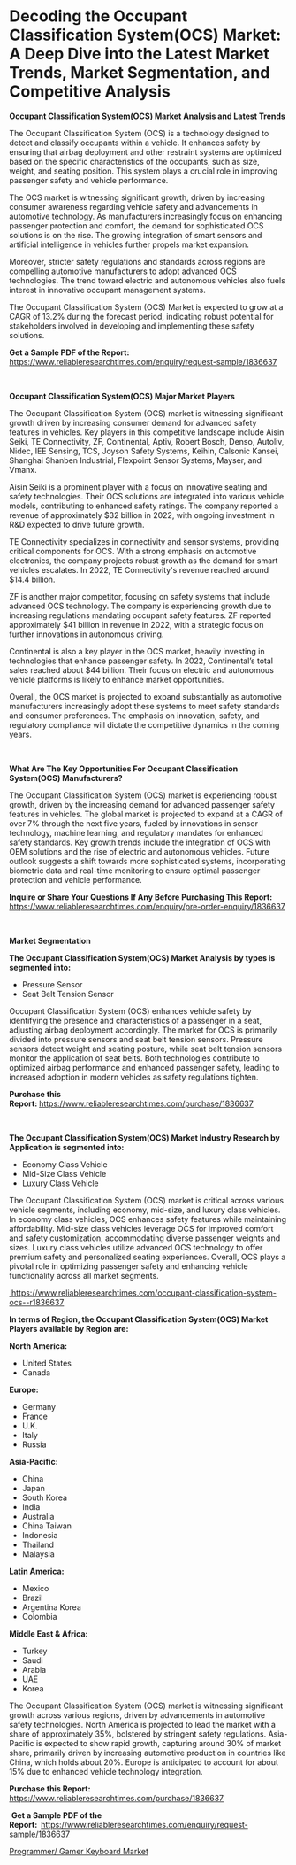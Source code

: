 <p><h1>Decoding the Occupant Classification System(OCS) Market: A Deep Dive into the Latest Market Trends, Market Segmentation, and Competitive Analysis</h1></p><p><strong>Occupant Classification System(OCS) Market Analysis and Latest Trends</strong></p>
<p><p>The Occupant Classification System (OCS) is a technology designed to detect and classify occupants within a vehicle. It enhances safety by ensuring that airbag deployment and other restraint systems are optimized based on the specific characteristics of the occupants, such as size, weight, and seating position. This system plays a crucial role in improving passenger safety and vehicle performance.</p><p>The OCS market is witnessing significant growth, driven by increasing consumer awareness regarding vehicle safety and advancements in automotive technology. As manufacturers increasingly focus on enhancing passenger protection and comfort, the demand for sophisticated OCS solutions is on the rise. The growing integration of smart sensors and artificial intelligence in vehicles further propels market expansion.</p><p>Moreover, stricter safety regulations and standards across regions are compelling automotive manufacturers to adopt advanced OCS technologies. The trend toward electric and autonomous vehicles also fuels interest in innovative occupant management systems. </p><p>The Occupant Classification System (OCS) Market is expected to grow at a CAGR of 13.2% during the forecast period, indicating robust potential for stakeholders involved in developing and implementing these safety solutions.</p></p>
<p><strong>Get a Sample PDF of the Report:&nbsp;</strong> <a href="https://www.reliableresearchtimes.com/enquiry/request-sample/1836637?utm_campaign=3548&utm_medium=2&utm_source=Github&utm_content=ia&utm_term=26032025&utm_id=occupant-classification-systemocs">https://www.reliableresearchtimes.com/enquiry/request-sample/1836637</a></p>
<p>&nbsp;</p>
<p><strong>Occupant Classification System(OCS) Major Market Players</strong></p>
<p><p>The Occupant Classification System (OCS) market is witnessing significant growth driven by increasing consumer demand for advanced safety features in vehicles. Key players in this competitive landscape include Aisin Seiki, TE Connectivity, ZF, Continental, Aptiv, Robert Bosch, Denso, Autoliv, Nidec, IEE Sensing, TCS, Joyson Safety Systems, Keihin, Calsonic Kansei, Shanghai Shanben Industrial, Flexpoint Sensor Systems, Mayser, and Vmanx.</p><p>Aisin Seiki is a prominent player with a focus on innovative seating and safety technologies. Their OCS solutions are integrated into various vehicle models, contributing to enhanced safety ratings. The company reported a revenue of approximately $32 billion in 2022, with ongoing investment in R&D expected to drive future growth.</p><p>TE Connectivity specializes in connectivity and sensor systems, providing critical components for OCS. With a strong emphasis on automotive electronics, the company projects robust growth as the demand for smart vehicles escalates. In 2022, TE Connectivity's revenue reached around $14.4 billion.</p><p>ZF is another major competitor, focusing on safety systems that include advanced OCS technology. The company is experiencing growth due to increasing regulations mandating occupant safety features. ZF reported approximately $41 billion in revenue in 2022, with a strategic focus on further innovations in autonomous driving.</p><p>Continental is also a key player in the OCS market, heavily investing in technologies that enhance passenger safety. In 2022, Continental’s total sales reached about $44 billion. Their focus on electric and autonomous vehicle platforms is likely to enhance market opportunities.</p><p>Overall, the OCS market is projected to expand substantially as automotive manufacturers increasingly adopt these systems to meet safety standards and consumer preferences. The emphasis on innovation, safety, and regulatory compliance will dictate the competitive dynamics in the coming years.</p></p>
<p>&nbsp;</p>
<p><strong>What Are The Key Opportunities For Occupant Classification System(OCS) Manufacturers?</strong></p>
<p><p>The Occupant Classification System (OCS) market is experiencing robust growth, driven by the increasing demand for advanced passenger safety features in vehicles. The global market is projected to expand at a CAGR of over 7% through the next five years, fueled by innovations in sensor technology, machine learning, and regulatory mandates for enhanced safety standards. Key growth trends include the integration of OCS with OEM solutions and the rise of electric and autonomous vehicles. Future outlook suggests a shift towards more sophisticated systems, incorporating biometric data and real-time monitoring to ensure optimal passenger protection and vehicle performance.</p></p>
<p><strong>Inquire or Share Your Questions If Any Before Purchasing This Report:</strong> <a href="https://www.reliableresearchtimes.com/enquiry/pre-order-enquiry/1836637?utm_campaign=3548&utm_medium=2&utm_source=Github&utm_content=ia&utm_term=26032025&utm_id=occupant-classification-systemocs">https://www.reliableresearchtimes.com/enquiry/pre-order-enquiry/1836637</a></p>
<p>&nbsp;</p>
<p><strong>Market Segmentation</strong></p>
<p><strong>The Occupant Classification System(OCS) Market Analysis by types is segmented into:</strong></p>
<p><ul><li>Pressure Sensor</li><li>Seat Belt Tension Sensor</li></ul></p>
<p><p>Occupant Classification System (OCS) enhances vehicle safety by identifying the presence and characteristics of a passenger in a seat, adjusting airbag deployment accordingly. The market for OCS is primarily divided into pressure sensors and seat belt tension sensors. Pressure sensors detect weight and seating posture, while seat belt tension sensors monitor the application of seat belts. Both technologies contribute to optimized airbag performance and enhanced passenger safety, leading to increased adoption in modern vehicles as safety regulations tighten.</p></p>
<p><strong>Purchase this Report:&nbsp;</strong><a href="https://www.reliableresearchtimes.com/purchase/1836637?utm_campaign=3548&utm_medium=2&utm_source=Github&utm_content=ia&utm_term=26032025&utm_id=occupant-classification-systemocs">https://www.reliableresearchtimes.com/purchase/1836637</a></p>
<p>&nbsp;</p>
<p><strong>The Occupant Classification System(OCS) Market Industry Research by Application is segmented into:</strong></p>
<p><ul><li>Economy Class Vehicle</li><li>Mid-Size Class Vehicle</li><li>Luxury Class Vehicle</li></ul></p>
<p><p>The Occupant Classification System (OCS) market is critical across various vehicle segments, including economy, mid-size, and luxury class vehicles. In economy class vehicles, OCS enhances safety features while maintaining affordability. Mid-size class vehicles leverage OCS for improved comfort and safety customization, accommodating diverse passenger weights and sizes. Luxury class vehicles utilize advanced OCS technology to offer premium safety and personalized seating experiences. Overall, OCS plays a pivotal role in optimizing passenger safety and enhancing vehicle functionality across all market segments.</p></p>
<p><a href="https://www.reliableresearchtimes.com/occupant-classification-system-ocs--r1836637?utm_campaign=3548&utm_medium=2&utm_source=Github&utm_content=ia&utm_term=26032025&utm_id=occupant-classification-systemocs">&nbsp;https://www.reliableresearchtimes.com/occupant-classification-system-ocs--r1836637</a></p>
<p><strong>In terms of Region, the Occupant Classification System(OCS) Market Players available by Region are:</strong></p>
<p>
    <p> <strong> North America: </strong>
        <ul>
            <li>United States</li>
            <li>Canada</li>
        </ul>
        </p> 
    <p> <strong> Europe: </strong>
        <ul>
            <li>Germany</li>
            <li>France</li>
            <li>U.K.</li>
            <li>Italy</li>
            <li>Russia</li>
        </ul>
        </p> 
    <p> <strong> Asia-Pacific: </strong>
        <ul>
            <li>China</li>
            <li>Japan</li>
            <li>South Korea</li>
            <li>India</li>
            <li>Australia</li>
            <li>China Taiwan</li>
            <li>Indonesia</li>
            <li>Thailand</li>
            <li>Malaysia</li>
        </ul>
        </p> 
    <p> <strong> Latin America: </strong>
        <ul>
            <li>Mexico</li>
            <li>Brazil</li>
            <li>Argentina Korea</li>
            <li>Colombia</li>
        </ul>
        </p> 
    <p> <strong> Middle East & Africa: </strong>
        <ul>
            <li>Turkey</li>
            <li>Saudi</li>
            <li>Arabia</li>
            <li>UAE</li>
            <li>Korea</li>
        </ul>
    </p>
    </p>
<p><p>The Occupant Classification System (OCS) market is witnessing significant growth across various regions, driven by advancements in automotive safety technologies. North America is projected to lead the market with a share of approximately 35%, bolstered by stringent safety regulations. Asia-Pacific is expected to show rapid growth, capturing around 30% of market share, primarily driven by increasing automotive production in countries like China, which holds about 20%. Europe is anticipated to account for about 15% due to enhanced vehicle technology integration.</p></p>
<p><strong>Purchase this Report: </strong><a href="https://www.reliableresearchtimes.com/purchase/1836637?utm_campaign=3548&utm_medium=2&utm_source=Github&utm_content=ia&utm_term=26032025&utm_id=occupant-classification-systemocs">https://www.reliableresearchtimes.com/purchase/1836637</a></p>
<p>&nbsp;<strong>Get a Sample PDF of the Report:&nbsp;&nbsp;</strong><a href="https://www.reliableresearchtimes.com/enquiry/request-sample/1836637?utm_campaign=3548&utm_medium=2&utm_source=Github&utm_content=ia&utm_term=26032025&utm_id=occupant-classification-systemocs">https://www.reliableresearchtimes.com/enquiry/request-sample/1836637</a></p>
<p><strong></strong></p>
<p><p><a href="https://github.com/kevoncesya4j/Market-Research-Report-List-1/blob/main/programmer-gamer-keyboard-market.md?utm_campaign=3548&utm_medium=2&utm_source=Github&utm_content=ia&utm_term=26032025&utm_id=occupant-classification-systemocs">Programmer/ Gamer Keyboard Market</a></p></p>